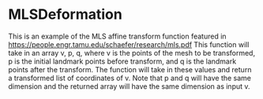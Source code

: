 # MLSDeformation

This is an example of the MLS affine transform function featured in https://people.engr.tamu.edu/schaefer/research/mls.pdf
This function will take in an array v, p, q, where v is the points of the mesh to be transformed, p is the initial landmark points before transform,
and q is the landmark points after the transform. The function will take in these values and return a transformed list of coordinates of v.
Note that p and q will have the same dimension and the returned array will have the same dimension as input v.
